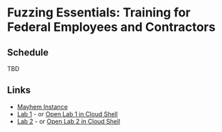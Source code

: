 # Fuzzing Essentials: Training for Federal Employees and Contractors

## Schedule

TBD

## Links

* <a href="https://training.forallsecure.com" target="_blank">Mayhem Instance</a>
* [Lab 1](https://github.com/dbrumley/fuzzing-cloudshell-tutorial/blob/main/lab1.md) - or [Open Lab 1 in Cloud
    Shell](https://console.cloud.google.com/cloudshell/open?git_repo=https://github.com/dbrumley/fuzzing-cloudshell-tutorial.git&page=editor&tutorial=lab1.md&shellonly=true&https://ssh.cloud.google.com/cloudshell/editor&cloudshell_image=gcr.io%2Fnew-training-000001%2Fforallsecure-training)
* [Lab 2](https://github.com/dbrumley/fuzzing-cloudshell-tutorial/blob/main/lab2.md) - or [Open Lab 2 in Cloud
    Shell](https://console.cloud.google.com/cloudshell/open?git_repo=https://github.com/dbrumley/fuzzing-cloudshell-tutorial.git&page=editor&tutorial=lab2.md&shellonly=true&https://ssh.cloud.google.com/cloudshell/editor&cloudshell_image=gcr.io%2Fnew-training-000001%2Fforallsecure-training)

